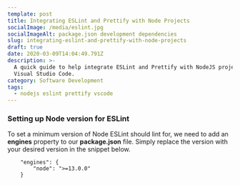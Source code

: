 ```yaml
---
template: post
title: Integrating ESLint and Prettify with Node Projects
socialImage: /media/eslint.jpg
socialImageAlt: package.json development dependencies
slug: integrating-eslint-and-prettify-with-node-projects
draft: true
date: 2020-03-09T14:04:49.791Z
description: >-
  A quick guide to help integrate ESLint and Prettify with NodeJS projects in
  Visual Studio Code. 
category: Software Development
tags:
  - nodejs eslint prettify vscode
---
```



### Setting up Node version for ESLint

To set a minimum version of Node ESLint should lint for, we need to add an **engines** property to our **package.json** file. Simply replace the version with your desired version in the snippet below.

```
    "engines": {
        "node": ">=13.0.0"
    }
```
